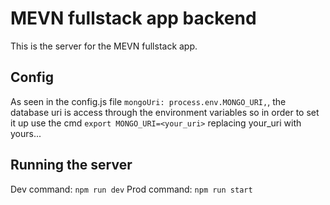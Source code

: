 # MEVN fullstack app backend
This is the server for the MEVN fullstack app. 

## Config
As seen in the config.js file `mongoUri: process.env.MONGO_URI,`, the database uri is access through the environment variables so in order to set it up 
use the cmd `export MONGO_URI=<your_uri>` replacing your_uri with yours...

## Running the server
Dev command: `npm run dev`
Prod command: `npm run start`

